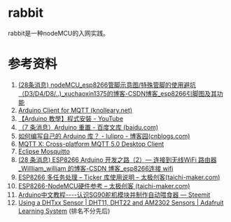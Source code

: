 # rabbit
rabbit是一种nodeMCU的入网实践。
# 参考资料
1. [(28条消息) nodeMCU_esp8266管脚示意图/特殊管脚的使用避坑（D3/D4/D8/..)_xuchaoxin1375的博客-CSDN博客_esp8266引脚图及其功能](https://blog.csdn.net/xuchaoxin1375/article/details/121913416)
2. [Arduino Client for MQTT (knolleary.net)](https://pubsubclient.knolleary.net/)
3. [【Arduino 教學】程式安裝 - YouTube](https://www.youtube.com/watch?v=3mw-1Bvv0WU&list=PLdckmk1Jf8MYOED98iY13wdGi52h-O69X)
4. [（7 条消息）Arduino 重置 - 百度文库 (baidu.com)](https://wenku.baidu.com/view/8440d77ae75c3b3567ec102de2bd960590c6d90e.html)
5. [如何编写自己的 Arduino 库？ - lulipro - 博客园(cnblogs.com)](https://www.cnblogs.com/lulipro/p/6090407.html)
6. [MQTT X: Cross-platform MQTT 5.0 Desktop Client](https://mqttx.app/)
7. [Eclipse Mosquitto](https://mosquitto.org/)
8. [(28 条消息) ESP8266 Arduino 开发之路（2）— 连接到无线WiFi 路由器_Willliam_william 的博客-CSDN 博客_esp8266连接 wifi](https://blog.csdn.net/qq_38113006/article/details/118074687)
9. [ESP8266 多任务处理 – Ticker 库使用说明 – 太极创客(taichi-maker.com)](http://www.taichi-maker.com/homepage/esp8266-nodemcu-iot/iot-c/esp8266-tips/ticker/)
10. [ESP8266-NodeMCU硬件参考 – 太极创客 (taichi-maker.com)](http://www.taichi-maker.com/homepage/reference-index/arduino-hardware-refrence/nodemcu/)
11. [Arduino中文教程----认识SG90舵机模块并制作自动喂食器 — Steemit](https://steemit.com/utopian-io/@cha0s0000/arduino-sg90)
12. [Using a DHTxx Sensor | DHT11, DHT22 and AM2302 Sensors | Adafruit Learning System](https://learn.adafruit.com/dht/using-a-dhtxx-sensor)
(排名不分先后)
